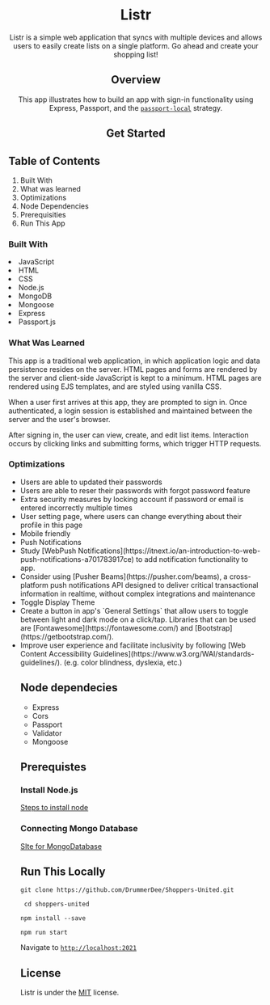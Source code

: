 <h1 align="center">Listr</h1>

<div align ="center"> 

Listr is a simple web application that syncs with multiple devices and allows users to easily create lists on a single platform. Go ahead and create your shopping list! 
 
## Overview
This app illustrates how to build an app with sign-in functionality using Express, Passport, and the [`passport-local`](https://www.passportjs.org/packages/passport-local/) strategy.

## Get Started
</div>
<div>
 
## Table of Contents 

1. Built With 
2. What was learned 
3. Optimizations
4. Node Dependencies
5. Prerequisities
6. Run This App
</div>


<h3>Built With </h3>

<li>JavaScript
<li>HTML </li>
<li>CSS </li>
<li>Node.js </li>
<li>MongoDB </li>
<li>Mongoose </li>
<li>Express </li>
<li>Passport.js </li>

<h3>What Was Learned </h3>

This app is a traditional web application, in which application logic and data persistence resides on the server. HTML pages and forms are rendered by the server and client-side JavaScript is kept to a minimum. HTML pages are rendered using EJS templates, and are styled using vanilla CSS.

When a user first arrives at this app, they are prompted to sign in. Once authenticated, a login session is established and maintained between the server and the user's browser.

After signing in, the user can view, create, and edit list items. Interaction occurs by clicking links and submitting forms, which trigger HTTP requests. 

<h3>Optimizations </h3>
<ul>
 <li>Users are able to updated their passwords </li>
 <li> Users are able to reser their passwords with forgot password feature </li>
 <li> Extra security measures by locking account if password or email is entered incorrectly multiple times </li>
 <li> User setting page, where users can change everything about their profile in this page </li>
 <li> Mobile friendly </li>
 <li> Push Notifications </li>
  <li> Study [WebPush Notifications](https://itnext.io/an-introduction-to-web-push-notifications-a701783917ce) to add notification functionality to app. </li>
  <li> Consider using [Pusher Beams](https://pusher.com/beams), a  cross-platform push notifications API designed to deliver critical transactional information in realtime, without complex integrations and maintenance </li>
 <li> Toggle Display Theme </li>
  <li> Create a button in app's `General Settings` that allow users to toggle between light and dark mode on a click/tap. Libraries that can be used are [Fontawesome](https://fontawesome.com/) and [Bootstrap](https://getbootstrap.com/). </li>
  <li> Improve user experience and facilitate inclusivity by following [Web Content Accessibility Guidelines](https://www.w3.org/WAI/standards-guidelines/). (e.g. color blindness, dyslexia, etc.)  </li>


## Node dependecies 
 
* Express
* Cors
* Passport
* Validator
* Mongoose

 <h2> Prerequistes </h2>

<h3> Install Node.js</h3>

[Steps to install node](https://nodejs.org/en/) 

<h3> Connecting Mongo Database </h3>

[SIte for MongoDatabase](https://www.mongodb.com/)


<h2> Run This Locally </h2>

```
git clone https://github.com/DrummerDee/Shoppers-United.git
```
```
 cd shoppers-united
```
```
npm install --save
```
```
npm run start
```

Navigate to [`http://localhost:2021`](http://localhost:2021)


## License
Listr is under the [MIT](https://choosealicense.com/licenses/mit/) license.
